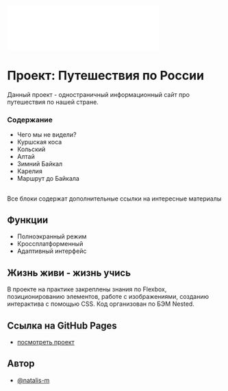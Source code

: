 ![Logo](./images/header-logo.svg)

# Проект: Путешествия по России

Данный проект - одностраничный информационный сайт про путешествия по нашей стране.

### Содержание
* Чего мы не видели?
* Куршская коса
* Кольский
* Алтай
* Зимний Байкал
* Карелия
* Маршрут до Байкала

##
Все блоки содержат дополнительные ссылки на интересные материалы

## Функции

- Полноэкранный режим
- Кроссплатформенный
- Адаптивный интерфейс

## Жизнь живи - жизнь учись

В проекте на практике закреплены знания по Flexbox, позиционированию элементов, работе с изображениями, созданию интерактива с помощью СSS.
Код организован по БЭМ Nested.

## Ccылка на GitHub Pages
- [посмотреть проект](https://natalis-m.github.io/russian-travel/)

## Автор

- [@natalis-m](https://github.com/Natalis-m)

